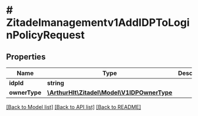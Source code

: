# # Zitadelmanagementv1AddIDPToLoginPolicyRequest

## Properties

Name | Type | Description | Notes
------------ | ------------- | ------------- | -------------
**idpId** | **string** |  | [optional]
**ownerType** | [**\ArthurHlt\Zitadel\Model\V1IDPOwnerType**](V1IDPOwnerType.md) |  | [optional]

[[Back to Model list]](../../README.md#models) [[Back to API list]](../../README.md#endpoints) [[Back to README]](../../README.md)
